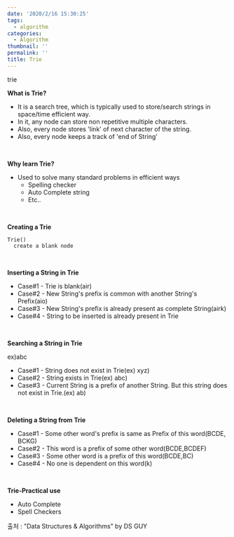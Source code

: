 ```yaml
---
date: '2020/2/16 15:30:25'
tags:
  - algorithm
categories:
  - Algorithm
thumbnail: ''
permalink: ''
title: Trie
---
```


trie

<!-- more -->

__What is Trie?__

  * It is a search tree, which is typically used to store/search strings in space/time efficient way.
  * In it, any node can store non repetitive multiple characters.
  * Also, every node stores 'link' of next character of the string.
  * Also, every node keeps a track of 'end of String'

<br>

__Why learn Trie?__

  * Used to solve many standard problems in efficient ways
      * Spelling checker
      * Auto Complete string
      * Etc..

<br>

__Creating a Trie__

```
Trie()
  create a blank node
```

<br>

__Inserting a String in Trie__

  * Case#1 - Trie is blank(air)
  * Case#2 - New String's prefix is common with another String's Prefix(aio)
  * Case#3 - New String's prefix is already present as complete String(airk)
  * Case#4 - String to be inserted is already present in Trie

<br>

__Searching a String in Trie__ 

ex)abc

  * Case#1 - String does not exist in Trie(ex) xyz)
  * Case#2 - String exists in Trie(ex) abc)
  * Case#3 - Current String is a prefix of another String. But this string does not exist in Trie.(ex) ab)

<br>

__Deleting a String from Trie__

  * Case#1 - Some other word's prefix is same as Prefix of this word(BCDE, BCKG)
  * Case#2 - This word is a prefix of some other word(BCDE,BCDEF)
  * Case#3 - Some other word is a prefix of this word(BCDE,BC)
  * Case#4 - No one is dependent on this word(k)

<Br>

__Trie-Practical use__

  * Auto Complete
  * Spell Checkers


출처 : "Data Structures & Algorithms" by DS GUY

